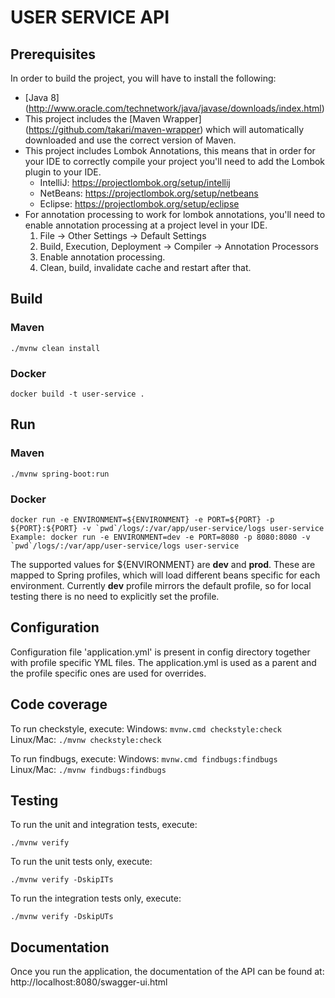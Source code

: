 # USER SERVICE API

## Prerequisites

In order to build the project, you will have to install the following:

* [Java 8] (http://www.oracle.com/technetwork/java/javase/downloads/index.html)
* This project includes the [Maven Wrapper] (https://github.com/takari/maven-wrapper) which will automatically downloaded and use the correct version of Maven.
* This project includes Lombok Annotations, this means that in order for your IDE to correctly compile your project you'll need to add the Lombok plugin to your IDE.
    * IntelliJ: https://projectlombok.org/setup/intellij
    * NetBeans: https://projectlombok.org/setup/netbeans
    * Eclipse: https://projectlombok.org/setup/eclipse
* For annotation processing to work for lombok annotations, you'll need to enable annotation processing at a project level in your IDE.
    1. File -> Other Settings -> Default Settings
    2. Build, Execution, Deployment -> Compiler -> Annotation Processors
    3. Enable annotation processing.
    4. Clean, build, invalidate cache and restart after that.

## Build

### Maven

```
./mvnw clean install
```

### Docker

```
docker build -t user-service .
```

## Run

### Maven

```
./mvnw spring-boot:run
```

### Docker

```
docker run -e ENVIRONMENT=${ENVIRONMENT} -e PORT=${PORT} -p ${PORT}:${PORT} -v `pwd`/logs/:/var/app/user-service/logs user-service
Example: docker run -e ENVIRONMENT=dev -e PORT=8080 -p 8080:8080 -v `pwd`/logs/:/var/app/user-service/logs user-service
```

The supported values for ${ENVIRONMENT} are **dev** and **prod**. These are mapped to Spring profiles, which will load 
different beans specific for each environment. Currently **dev** profile mirrors the default profile, so for local 
testing there is no need to explicitly set the profile.

## Configuration

Configuration file 'application.yml' is present in config directory together with profile specific YML files. 
The application.yml is used as a parent and the profile specific ones are used for overrides.

## Code coverage

To run checkstyle, execute: 
Windows: `mvnw.cmd checkstyle:check`
Linux/Mac: `./mvnw checkstyle:check`


To run findbugs, execute: 
Windows: `mvnw.cmd findbugs:findbugs`
Linux/Mac: `./mvnw findbugs:findbugs`

## Testing
To run the unit and integration tests, execute:

```
./mvnw verify
```

To run the unit tests only, execute:

```
./mvnw verify -DskipITs
```

To run the integration tests only, execute:

```
./mvnw verify -DskipUTs
```

## Documentation
Once you run the application, the documentation of the API can be found at: http://localhost:8080/swagger-ui.html




